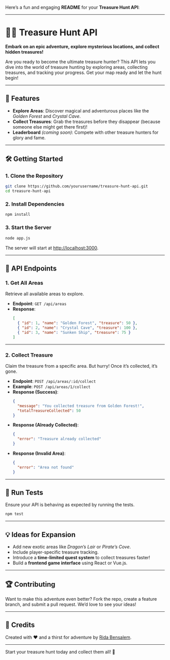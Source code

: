 Here’s a fun and engaging **README** for your **Treasure Hunt API**:

---

# 🏴‍☠️ **Treasure Hunt API**  
**Embark on an epic adventure, explore mysterious locations, and collect hidden treasures!**  

Are you ready to become the ultimate treasure hunter? This API lets you dive into the world of treasure hunting by exploring areas, collecting treasures, and tracking your progress. Get your map ready and let the hunt begin!  

---

## 🚀 **Features**
- **Explore Areas**: Discover magical and adventurous places like the *Golden Forest* and *Crystal Cave*.  
- **Collect Treasures**: Grab the treasures before they disappear (because someone else might get there first)!  
- **Leaderboard** *(coming soon)*: Compete with other treasure hunters for glory and fame.  

---

## 🛠️ **Getting Started**

### **1. Clone the Repository**
```bash
git clone https://github.com/yourusername/treasure-hunt-api.git
cd treasure-hunt-api
```

### **2. Install Dependencies**
```bash
npm install
```

### **3. Start the Server**
```bash
node app.js
```

The server will start at [http://localhost:3000](http://localhost:3000).

---

## 🧭 **API Endpoints**

### **1. Get All Areas**
Retrieve all available areas to explore.  

- **Endpoint**: `GET /api/areas`  
- **Response**:
  ```json
  [
    { "id": 1, "name": "Golden Forest", "treasure": 50 },
    { "id": 2, "name": "Crystal Cave", "treasure": 100 },
    { "id": 3, "name": "Sunken Ship", "treasure": 75 }
  ]
  ```

---

### **2. Collect Treasure**
Claim the treasure from a specific area. But hurry! Once it’s collected, it’s gone.  

- **Endpoint**: `POST /api/areas/:id/collect`  
- **Example**: `POST /api/areas/1/collect`  
- **Response (Success)**:
  ```json
  {
    "message": "You collected treasure from Golden Forest!",
    "totalTreasureCollected": 50
  }
  ```
- **Response (Already Collected)**:
  ```json
  {
    "error": "Treasure already collected"
  }
  ```
- **Response (Invalid Area)**:
  ```json
  {
    "error": "Area not found"
  }
  ```

---

## 🔬 **Run Tests**
Ensure your API is behaving as expected by running the tests.  

```bash
npm test
```

---

## 💡 **Ideas for Expansion**
- Add new exotic areas like *Dragon’s Lair* or *Pirate’s Cove*.  
- Include player-specific treasure tracking.  
- Introduce a **time-limited quest system** to collect treasures faster!  
- Build a **frontend game interface** using React or Vue.js.  

---

## 🏆 **Contributing**
Want to make this adventure even better? Fork the repo, create a feature branch, and submit a pull request. We’d love to see your ideas!  

---

## 🤩 **Credits**
Created with ❤️ and a thirst for adventure by [Rida Bensalem](https://github.com/ridabensalem).  

---

Start your treasure hunt today and collect them all! 🌟
